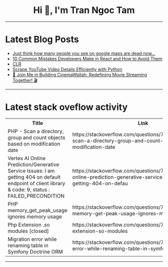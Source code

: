 <h1 align="center">Hi 👋, I'm Tran Ngoc Tam</h1>

---

# Latest Blog Posts 
<!-- BLOG-POST-LIST:START -->
- [Just think how many people you see on google maps are dead now...](https://dev.to/shafayeat/just-think-how-many-people-you-see-on-google-maps-are-dead-now-5h65)
- [10 Common Mistakes Developers Make in React and How to Avoid Them](https://dev.to/raajaryan/10-common-mistakes-developers-make-in-react-and-how-to-avoid-them-dhd)
- [CLR](https://dev.to/mahamadjon000/clr-298b)
- [Scrape YouTube Video Details Efficiently with Python](https://dev.to/swiftproxy_residential/scrape-youtube-video-details-efficiently-with-python-2eah)
- [🚀 Join Me in Building CinemaWallah: Redefining Movie Streaming Together! 🎬](https://dev.to/raja_yadav/join-me-in-building-cinemawala-redefining-movie-streaming-together-lg0)
<!-- BLOG-POST-LIST:END -->

---

# Latest stack oveflow activity
<table>
  <tr><th>Title</th><th>Link</th></tr>
  <!-- STACKOVERFLOW:START --><tr><td>PHP - Scan a directory, group and count objects based on modification date</td><td>https://stackoverflow.com/questions/79341513/php-scan-a-directory-group-and-count-objects-based-on-modification-date</td></tr><tr><td>Vertex AI Online Prediction/Generative Service Issues: I am getting 404 on default endpoint of client library &amp; code: 9, status : FAILED_PRECONDITION</td><td>https://stackoverflow.com/questions/79341507/vertex-ai-online-prediction-generative-service-issues-i-am-getting-404-on-defau</td></tr><tr><td>PHP memory_get_peak_usage ignores memory usage</td><td>https://stackoverflow.com/questions/79341172/php-memory-get-peak-usage-ignores-memory-usage</td></tr><tr><td>Php Extension .so modules [closed]</td><td>https://stackoverflow.com/questions/79340860/php-extension-so-modules</td></tr><tr><td>Migration error while renaming table in Symfony Doctrine ORM</td><td>https://stackoverflow.com/questions/79340544/migration-error-while-renaming-table-in-symfony-doctrine-orm</td></tr><!-- STACKOVERFLOW:END -->
</table>

---


